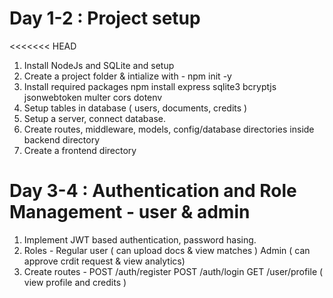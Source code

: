 # Day 1-2 : Project setup
<<<<<<< HEAD
1. Install NodeJs and SQLite and setup
2. Create a project folder & intialize with - npm init -y
3. Install required packages npm install express sqlite3 bcryptjs jsonwebtoken multer cors dotenv
4. Setup tables in database ( users, documents, credits )
5. Setup a server, connect database.
6. Create routes, middleware, models, config/database directories inside backend directory
7. Create a frontend directory

# Day 3-4 : Authentication and Role Management - user & admin

1. Implement JWT based authentication, password hasing.
2. Roles -
    Regular user ( can upload docs & view matches )
    Admin ( can approve crdit request & view analytics)
3. Create routes -
    POST /auth/register 
    POST /auth/login
    GET /user/profile ( view profile and credits )

